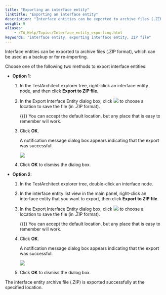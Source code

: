 ```yaml
--- 
title: "Exporting an interface entity"
linktitle: "Exporting an interface entity"
description: "Interface entities can be exported to archive files (.ZIP format), which can be used as a backup or for re-importing."
weight: 9
aliases: 
    - /TA_Help/Topics/Interface_entity_exporting.html
keywords: "interface entity, exporting interface entity, ZIP file"
---
```


Interface entities can be exported to archive files \(.ZIP format\), which can be used as a backup or for re-importing.

Choose one of the following two methods to export interface entities:

-   **Option 1**:

    1.  In the TestArchitect explorer tree, right-click an interface entity node, and then click **Export to ZIP file**.

    2.  In the Export Interface Entity dialog box, click ![](/images/TA_Help/Images/btn.browse-ellipsis.01.png) to choose a location to save the file \(in .ZIP format\).

        {{<tip>}} You can accept the default location, but any place that is easy to remember will work.

    3.  Click **OK**.

        A notification message dialog box appears indicating that the export was successful.

        ![](/images/TA_Help/Images/export_entity.png)

    4.  Click **OK** to dismiss the dialog box.

-   **Option 2**:

    1.  In the TestArchitect explorer tree, double-click an interface node.

    2.  In the interface entity list view in the main panel, right-click an interface entity that you want to export, then click **Export to ZIP file**.

    3.  In the Export Interface Entity dialog box, click ![](/images/TA_Help/Images/btn.browse-ellipsis.01.png) to choose a location to save the file \(in .ZIP format\).

        {{<tip>}} You can accept the default location, but any place that is easy to remember will work.

    4.  Click **OK**.

        A notification message dialog box appears indicating that the export was successful.

        ![](/images/TA_Help/Images/export_entity.png)

    5.  Click **OK** to dismiss the dialog box.


The interface entity archive file \(.ZIP\) is exported successfully at the specified location.




